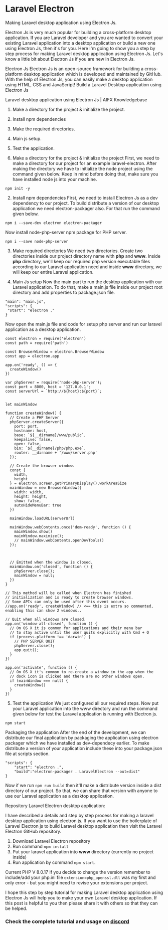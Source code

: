 # Laravel Electron
Making Laravel desktop application using Electron Js.
<p>
    Electron Js is very much popular for building a cross-platform desktop application. If you are Laravel
developer and you are wanted to convert your existing Laravel application into a desktop application
or build a new one using Electron Js, then it's for you. Here I'm going to show you a step by step
process for making Laravel desktop application using Electron Js. Let's know a little bit about
Electron Js if you are new in Electron Js.

Electron Js
Electron Js is an open-source framework for building a cross-platform desktop application which is
developed and maintained by GitHub. With the help of Electron Js, you can easily make a desktop
application using HTML, CSS and JavaScript!
Build a Laravel Desktop application using Electron Js

Laravel desktop application using Electron Js | AIFX Knowledgebase

1. Make a directory for the project & initialize the project.
2. Install npm dependencies
3. Make the required directories.
4. Main js setup.
5. Test the application.

1. Make a directory for the project & initialize the project
First, we need to make a directory for our project for an example laravel-electron. After making the
directory we have to initialize the node project using the command given below. Keep in mind before
doing that, make sure you have installed node js into your machine.

`npm init -y`

2. Install npm dependencies
First, we need to install Electron Js as a dev dependency to our project. To build distribute a version
of our desktop application we need electron-packager also. For that run the command given below.

`npm i --save-dev electron electron-packager` 

Now install node-php-server npm package for PHP server.

`npm i --save node-php-server`

3. Make required directories
We need two directories. Create two directories inside our project directory name with <b>php</b> and
<b>www</b>. Inside <b>php</b> directory, we'll keep our required php version executable files according to our
Laravel application need and inside <b>www</b> directory, we will keep our entire Laravel application.

4. Main Js setup
Now the main part to run the desktop application with our Laravel application. To do that, make a
main.js file inside our project root directory and add properties to package.json file.

```
"main": "main.js",
"scripts": {
 "start": "electron ."
}
```



Now open the main.js file and code for setup php server and run our laravel application as a desktop
application.
```
const electron = require('electron')
const path = require('path')

const BrowserWindow = electron.BrowserWindow
const app = electron.app

app.on('ready', () => {
  createWindow()
})

var phpServer = require('node-php-server');
const port = 8000, host = '127.0.0.1';
const serverUrl = `http://${host}:${port}`;


let mainWindow

function createWindow() {
  // Create a PHP Server
  phpServer.createServer({
    port: port,
    hostname: host,
    base: `${__dirname}/www/public`,
    keepalive: false,
    open: false,
    bin: `${__dirname}/php/php.exe`,
    router: __dirname + '/www/server.php'
  });
  
  // Create the browser window.
  const {
    width,
    height
  } = electron.screen.getPrimaryDisplay().workAreaSize
  mainWindow = new BrowserWindow({
    width: width,
    height: height,
    show: false,
    autoHideMenuBar: true
  })

  mainWindow.loadURL(serverUrl)

  mainWindow.webContents.once('dom-ready', function () {
    mainWindow.show()
    mainWindow.maximize();
    // mainWindow.webContents.openDevTools()
  });

  

  // Emitted when the window is closed.
  mainWindow.on('closed', function () {
    phpServer.close();
    mainWindow = null;
  })
}

// This method will be called when Electron has finished
// initialization and is ready to create browser windows.
// Some APIs can only be used after this event occurs.
//app.on('ready', createWindow) // <== this is extra so commented, enabling this can show 2 windows..

// Quit when all windows are closed.
app.on('window-all-closed', function () {
  // On OS X it is common for applications and their menu bar
  // to stay active until the user quits explicitly with Cmd + Q
  if (process.platform !== 'darwin') {
    // PHP SERVER QUIT
    phpServer.close();
    app.quit();
  }
})

app.on('activate', function () {
  // On OS X it's common to re-create a window in the app when the
  // dock icon is clicked and there are no other windows open.
  if (mainWindow === null) {
    createWindow()
  }
})
```

5. Test the application
We just configured all our required steps. Now put your Laravel application into the www directory
and run the command given below for test the Laravel application is running with Electron js.

`npm start`

Packaging the application
After the end of the development, we can distribute our final application by packaging the application
using electron packager which we have installed as dev-dependecy earlier. To make distribute a
version of your application include these into your package.json file at scripts section.
```
"scripts": {
    "start": "electron .",
    "build":"electron-packager . LaravelElectron --out=dist"
}
```
Now if we run `npm run build` then it'll make a distribute version inside a dist directory of our project.
So that, we can share that version with anyone to use our Laravel application as a desktop
application.

Repository Laravel Electron desktop application:

I have described a details and step by step process for making a laravel desktop application using
electron js. If you want to use the boilerplate of Laravel Electron js to build Laravel desktop
application then visit the Laravel Electron GitHub repository.

1. Download Laravel Electron repository
2. Run command `npm install`
3. Put your laravel application into <b>www</b> directory (currently no project inside)
4. Run application by command `npm start`.

Current PHP V 8.0.17 
If you decide to change the version remember to include/add your php.ini file
`extension=php_openssl.dll` was my first and only error - but you might need to revise your extensions per project.

I hope this step by step tutorial for making Laravel desktop application using Electron Js will help
you to make your own Laravel desktop application. If this post is helpful to you then please share it
with others so that they can be helped.

</p>

### Check the complete tutorial and usage on [discord](https://discord.gg/Pqd68PMYK3)
